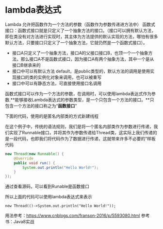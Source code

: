# lambda表达式

Lambda 允许把函数作为一个方法的参数（函数作为参数传递进方法中）
函数式接口：函数式接口就是只定义了一个抽象方法的接口。（接口可以拥有默认方法，即在类没有对方法进行实现时，其主体为方法提供的默认实现的方法，哪怕有很多默认方法，只要接口只定义了一个抽象方法，它就仍然是一个函数式接口）。

- 接口A只定义了一个抽象方法，接口A的父接口接口B，也顶一个一个抽象方法，那么接口A不是函数式接口，因为接口A有两个抽象方法，其中一个是从接口B继承来的
- 接口中可以有默认方法 default，是public类型的，默认方法的调用是使用实现接口的类的实例化对象来调用，也可以被重写
- 接口中可以有静态方法，可直接使用接口名调用

函数式接口可以作为一个方法的参数，在调用时，可以使用lambda表达式作为参数.**能够接收Lambda表达式的参数类型，是一个只包含一个方法的接口。**只包含一个方法的接口称之为“**函数接口**” 



下面的代码，使用的是匿名内部类的方式新建线程

在这个例子中，传统的语法规则，我们是将一个匿名内部类作为参数进行传递，我们实现了Runnable接口，并将其作为参数传递给Thread类，这实际上我们传递的是一段代码，也即我们将代码作为了数据进行传递，这就带来许多不必要的“样板代码 

```java
new Thread(new Runnable() {
    @Override
    public void run() {
        System.out.println("Hello World!");
    }
});
```

通过查看源码，可以看到Runable是函数接口

所以上面的代码可以使用lambda表达式来表示

```
new Thread(()->System.out.println("Hello World!"));
```
用法参考：https://www.cnblogs.com/franson-2016/p/5593080.html
参考书：Java8实战
